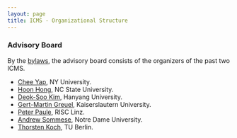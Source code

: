 ```yaml
---
layout: page
title: ICMS - Organizational Structure
---
```


### Advisory Board

By the [bylaws](bylaws/), the advisory board consists of the organizers of the past two
ICMS. 

 * [Chee Yap](mailto:yap@cs.nyu.edu), NY University.
 * [Hoon Hong](mailto:hong@ncsu.edu), NC State University.
 * [Deok-Soo Kim](mailto:dskim@hanyang.ac.kr), Hanyang University.
 * [Gert-Martin Greuel](mailto:greuel@mathematik.uni-kl.de), Kaiserslautern University.
 * [Peter Paule](mailto:Peter.Paule@risc.uni-linz.ac.at), RISC Linz.
 * [Andrew Sommese](mailto:sommese@nd.edu), Notre Dame University.
 * [Thorsten Koch](mailto:koch@zib.de), TU Berlin.
